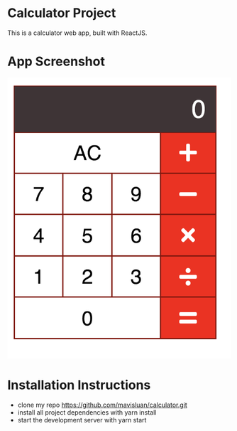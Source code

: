 # Calculator Project
This is a calculator web app, built with ReactJS.


# App Screenshot
![ 60%](src/screenshot.png)


# Installation Instructions
- clone my repo https://github.com/mavisluan/calculator.git
- install all project dependencies with yarn install
- start the development server with yarn start
